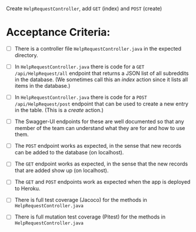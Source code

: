 Create `HelpRequestController`, add `GET` (index) and `POST` (create)

# Acceptance Criteria:

- [ ] There is a controller file `HelpRequestController.java`
      in the expected directory.
- [ ] In `HelpRequestController.java` there is 
      code for a `GET /api/HelpRequest/all` endpoint 
      that returns a JSON list of all subreddits in the database.
      (We sometimes call this an *index* action since it lists all
      items in the database.)
- [ ] In `HelpRequestController.java` there is 
      code for a `POST /api/HelpRequest/post` endpoint
      that can be used to create a new entry in the table. (This
      is a *create* action.)
- [ ] The Swagger-UI endpoints for these are well documented so that
      any member of the team can understand what they are for and
      how to use them.
- [ ] The `POST` endpoint works as expected, in the sense that new
      records can be added to the database (on localhost).
- [ ] The `GET` endpoint works as expected, in the sense that the new
      records that are added show up (on localhost).
- [ ] The `GET` and `POST` endpoints work as expected when the 
      app is deployed to Heroku.
- [ ] There is full test coverage (Jacoco) for the methods in 
      `HelpRequestController.java`
- [ ] There is full mutation test coverage (Pitest) for the methods in
      `HelpRequestController.java`



